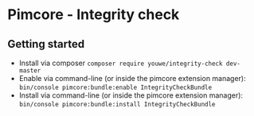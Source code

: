 # Pimcore - Integrity check

## Getting started
 * Install via composer ```composer require youwe/integrity-check dev-master```
 * Enable via command-line (or inside the pimcore extension manager): ```bin/console pimcore:bundle:enable IntegrityCheckBundle```
 * Install via command-line (or inside the pimcore extension manager): ```bin/console pimcore:bundle:install IntegrityCheckBundle```

